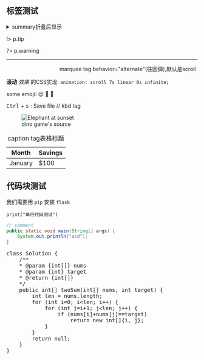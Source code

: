 ## 标签测试

<details>
<summary>
summary折叠后显示
</summary>
details被折叠内容...
</details>

!> p.tip

?> p.warning

---

<marquee behavior="alternate">marquee tag behavior="alternate"(往回弹),默认是scroll</marquee>

**滚动** *效果* 的CSS实现: `animation: scroll 7s linear 0s infinite;`

some emoji: 😉 :memo: 📝

<kbd>Ctrl</kbd> + <kbd>s</kbd> : Save file // kbd tag

<figure>
    <img src="//interactive-examples.mdn.mozilla.net/media/cc0-images/Elephant_In_Silhouette_Closer--660x480.jpg" alt="Elephant at sunset">
    <figcaption>dino game's source</figcaption>
</figure>

<table>
    <caption>caption tag表格标题</caption>
    <thead>
        <tr>
            <th>Month</th>
            <th>Savings</th>
        </tr>
    </thead>
    <tbody>
        <tr>
            <td>January</td>
            <td>$100</td>
        </tr>
    </tbody>
</table>

## 代码块测试

我们需要用 `pip` 安装 `flask`

`print("单行代码测试")`

```java
// comment
public static void main(String[] args) {
    System.out.println("asd");
}
```

<pre class="prettyprint lang-java">
class Solution {
    /**
    * @param {int[]} nums
    * @param {int} target
    * @return {int[]}
    */
    public int[] twoSum(int[] nums, int target) {
        int len = nums.length;
        for (int i=0; i&lt;len; i++) {
            for (int j=i+1; j&lt;len; j++) {
                if (nums[i]+nums[j]==target)
                    return new int[]{i, j};
            }
        }
        return null;
    }
}
</pre>

<script src="/static/js/run.prettify.js"></script>